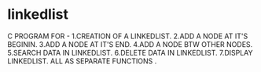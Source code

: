 # linkedlist
C PROGRAM FOR -
1.CREATION OF A LINKEDLIST.
2.ADD A NODE AT IT'S BEGININ.
3.ADD A NODE AT IT'S END.
4.ADD A NODE BTW OTHER NODES.
5.SEARCH DATA IN LINKEDLIST.
6.DELETE DATA IN LINKEDLIST.
7.DISPLAY LINKEDLIST.
ALL AS SEPARATE FUNCTIONS .
